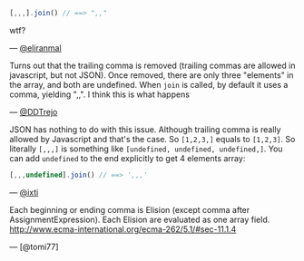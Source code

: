 ``` javascript
[,,,].join() // ==> ",,"
```

wtf?

— [@eliranmal][1]



Turns out that the trailing comma is removed (trailing commas are allowed in
javascript, but not JSON). Once removed, there are only three "elements" in the
array, and both are undefined. When `join` is called, by default it uses a comma,
yielding ",,". I think this is what happens

— [@DDTrejo][2]


JSON has nothing to do with this issue. Although trailing comma is really
allowed by Javascript and that's the case. So `[1,2,3,]` equals to `[1,2,3]`.
So literally `[,,,]` is something like `[undefined, undefined, undefined,]`.
You can add `undefined` to the end explicitly to get 4 elements array:

``` javascript
[,,,undefined].join() // ==> ',,,'
```

— [@ixti][3]


Each beginning or ending comma is Elision (except comma after AssignmentExpression). Each Elision are evaluated as one array field.
http://www.ecma-international.org/ecma-262/5.1/#sec-11.1.4

— [@tomi77]


[1]:https://twitter.com/eliranmal]
[2]:https://twitter.com/ddtrejo
[3]:http://ixti.net
